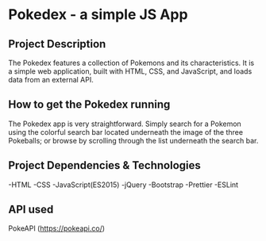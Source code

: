 # Pokedex - a simple JS App

## Project Description

The Pokedex features a collection of Pokemons and its characteristics.
It is a simple web application, built with HTML, CSS, and JavaScript, and loads data from an external API.

## How to get the Pokedex running

The Pokedex app is very straightforward. Simply search for a Pokemon using the colorful search bar located underneath the image of the three Pokeballs; or browse by scrolling through the list underneath the search bar.


## Project Dependencies & Technologies
-HTML
-CSS
-JavaScript(ES2015)
-jQuery
-Bootstrap
-Prettier
-ESLint

## API used
PokeAPI (https://pokeapi.co/)
